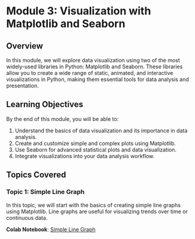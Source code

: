 
# Module 3: Visualization with Matplotlib and Seaborn

## Overview

In this module, we will explore data visualization using two of the most widely-used libraries in Python: Matplotlib and Seaborn. These libraries allow you to create a wide range of static, animated, and interactive visualizations in Python, making them essential tools for data analysis and presentation.

## Learning Objectives

By the end of this module, you will be able to:
1. Understand the basics of data visualization and its importance in data analysis.
2. Create and customize simple and complex plots using Matplotlib.
3. Use Seaborn for advanced statistical plots and data visualization.
4. Integrate visualizations into your data analysis workflow.

## Topics Covered

### Topic 1: Simple Line Graph

In this topic, we will start with the basics of creating simple line graphs using Matplotlib. Line graphs are useful for visualizing trends over time or continuous data.

**Colab Notebook**: [Simple Line Graph](https://colab.research.google.com/github/jakevdp/PythonDataScienceHandbook/blob/master/notebooks/04.01-Simple-Line-Plots.ipynb)
